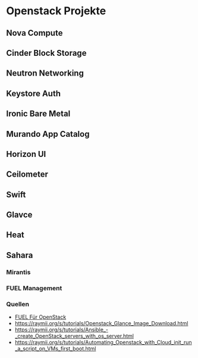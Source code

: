# Openstack Projekte

## Nova Compute

## Cinder Block Storage

## Neutron Networking

## Keystore Auth

## Ironic Bare Metal

## Murando App Catalog

## Horizon UI

## Ceilometer

## Swift

## Glavce

## Heat

## Sahara

### Mirantis

### FUEL Management

### Quellen

* [FUEL Für OpenStack](https://www.fuel-infra.org/)
* https://raymii.org/s/tutorials/Openstack_Glance_Image_Download.html
* https://raymii.org/s/tutorials/Ansible_-_create_OpenStack_servers_with_os_server.html
* https://raymii.org/s/tutorials/Automating_Openstack_with_Cloud_init_run_a_script_on_VMs_first_boot.html